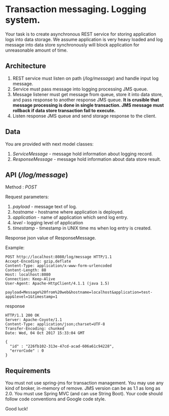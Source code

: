 # Transaction messaging. Logging system.

Your task is to create asynchronous REST service for storing application logs into data 
storage. We assume application is very heavy loaded and log message
into data store synchronously will block application for unreasonable amount of time.

## Architecture
 
1. REST service must listen on path (_/log/message_) and handle input log message.
2. Service must pass message into logging processing JMS queue.
3. Message listener must get message from queue, store it into data store, and 
   pass response to another response JMS queue. **It is crusible that message processing 
   is done in single transaction. JMS message must rollback if data store transaction fail 
   to execute.**
4. Listen response JMS queue and send storage response to the client.
   
## Data 

You are provided with next model classes:
 
 1. _ServiceMessage_ - message hold information about logging record.
 2. _ResponseMessage_ - message hold information about data store result.
 
## API (_/log/message_) 

Method : _POST_

Request parameters:
1. _payload_ - message text of log.
2. _hostname_ - hostname where application is deployed.
3. _application_ - name of application which send log entry.
4. _level_ - logging level of application
5. _timestamp_ - timestamp in UNIX time ms when log entry is created. 

Response json value of ResponseMessage.

Example:

```
POST http://localhost:8080/log/message HTTP/1.1
Accept-Encoding: gzip,deflate
Content-Type: application/x-www-form-urlencoded
Content-Length: 88
Host: localhost:8080
Connection: Keep-Alive
User-Agent: Apache-HttpClient/4.1.1 (java 1.5)

payload=Message%20from%20web&hostname=localhost&application=test-app&level=1&timestamp=1
```

response 

```
HTTP/1.1 200 OK
Server: Apache-Coyote/1.1
Content-Type: application/json;charset=UTF-8
Transfer-Encoding: chunked
Date: Wed, 04 Oct 2017 15:33:04 GMT

{
  "id" : "226fb102-313e-47cd-acad-606a61c94228",
  "errorCode" : 0
}
```

## Requirements

You must not use spring-jms for transaction management. 
You may use any kind of broker, in-memory of remove. 
JMS version can be as 1.1 as long as 2.0.
You must use Spring MVC (and can use String Boot).
Your code should follow code conventions and Google code style.

Good luck!
